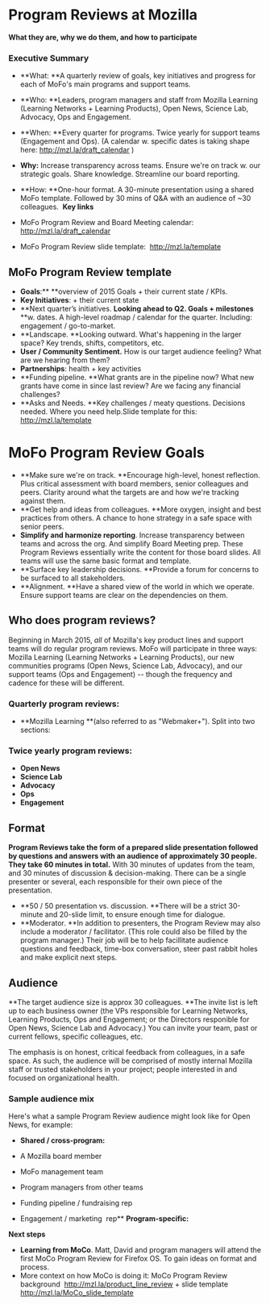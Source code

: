 # Program Reviews at Mozilla
**What they are, why we do them, and how to participate**

### Executive Summary

*   **What: **A quarterly review of goals, key initiatives and progress for each of MoFo&#x27;s main programs and support teams.
*   **Who: **Leaders, program managers and staff from Mozilla Learning (Learning Networks + Learning Products), Open News, Science Lab, Advocacy, Ops and Engagement.&nbsp;
*   **When: **Every quarter for programs. Twice yearly for support teams (Engagement and Ops). (A calendar w. specific dates is taking shape here: [http:&#x2F;&#x2F;mzl.la&#x2F;draft_calendar](http&#x3a;&#x2F;&#x2F;mzl&#x2e;la&#x2F;draft&#x5f;calendar) )
*   **Why:** Increase transparency across teams. Ensure we&#x27;re on track w. our strategic goals. Share knowledge. Streamline our board reporting.
*   **How: **One-hour format. A 30-minute presentation using a shared MoFo template. Followed by 30 mins of Q&amp;A with an audience of ~30 colleagues.&nbsp;
**Key links**

*   MoFo Program Review and Board Meeting calendar: [http:&#x2F;&#x2F;mzl.la&#x2F;draft_calendar](http&#x3a;&#x2F;&#x2F;mzl&#x2e;la&#x2F;draft&#x5f;calendar)
*   MoFo Program Review slide template:&nbsp; [http:&#x2F;&#x2F;mzl.la&#x2F;template](http&#x3a;&#x2F;&#x2F;mzl&#x2e;la&#x2F;template)

## MoFo Program Review template

*   **Goals**:** **overview of 2015 Goals + their current state &#x2F; KPIs.
*   **Key Initiatives**: + their current state
*   **Next quarter&#8217;s initiatives. **Looking ahead to Q2. Goals + milestones** **w. dates. A high-level roadmap &#x2F; calendar for the quarter. Including: engagement &#x2F; go-to-market.
*   **Landscape. **Looking outward. What&#x27;s happening in the larger space? Key trends, shifts, competitors, etc.
*   **User &#x2F; Community Sentiment.** How is our target audience feeling? What are we hearing from them?&nbsp;
*   **Partnerships**: health + key activities
*   **Funding pipeline. **What grants are in the pipeline now? What new grants have come in since last review? Are we facing any financial challenges?
*   **Asks and Needs. **Key challenges &#x2F; meaty questions. Decisions needed. Where you need help.Slide template for this: [http:&#x2F;&#x2F;mzl.la&#x2F;template](http&#x3a;&#x2F;&#x2F;mzl&#x2e;la&#x2F;template)

# MoFo Program Review Goals

*   **Make sure we&#x27;re on track. **Encourage high-level, honest reflection. Plus critical assessment with board members, senior colleagues and peers. Clarity around what the targets are and how we&#x27;re tracking against them.
*   **Get help and ideas from colleagues. **More oxygen, insight and best practices from others. A chance to hone strategy in a safe space with senior peers.
*   **Simplify and harmonize reporting**. Increase transparency between teams and across the org. And simplify Board Meeting prep. These Program Reviews essentially write the content for those board slides. All teams will use the same basic format and template.
*   **Surface key leadership decisions. **Provide a forum for concerns to be surfaced to all stakeholders.&nbsp;
*   **Alignment. **Have a shared view of the world in which we operate. Ensure support teams are clear on the dependencies on them.

## Who does program reviews?
Beginning in March 2015, *all* of Mozilla&#x27;s key product lines and support teams will do regular program reviews. MoFo will participate in three ways: Mozilla Learning (Learning Networks + Learning Products), our new communities programs (Open News, Science Lab, Advocacy), and our support teams (Ops and Engagement) -- though the frequency and cadence for these will be different.&nbsp;

### Quarterly program reviews:

*   **Mozilla Learning **(also referred to as &quot;Webmaker+&quot;). Split into two sections:

### Twice yearly program reviews:

*   **Open News**
*   **Science Lab**
*   **Advocacy&nbsp;**
*   **Ops&nbsp;**
*   **Engagement&nbsp;**


## Format
**Program Reviews take the form of a prepared slide presentation followed by questions and answers with an audience of approximately 30 people.&nbsp;**
**They take 60 minutes in total.** With 30 minutes of updates from the team, and 30 minutes of discussion &amp; decision-making. There can be a single presenter or several, each responsible for their own piece of the presentation.&nbsp;

*   **50 &#x2F; 50 presentation vs. discussion. **There will be a strict 30-minute and 20-slide limit, to ensure enough time for dialogue.&nbsp;
*   **Moderator. **In addition to presenters, the Program Review may also include a moderator &#x2F; facilitator. (This role could also be filled by the program manager.) Their job will be to help facillitate audience questions and feedback, time-box conversation, steer past rabbit holes and make explicit next steps.

## Audience
**The target audience size is approx 30 colleagues. **The invite list is left up to each business owner (the VPs responsible for Learning Networks, Learning Products, Ops and Engagement; or the Directors responible for Open News, Science Lab and Advocacy.) You can invite your team, past or current fellows, specific colleagues, etc.

The emphasis is on honest, critical feedback from colleagues, in a safe space. As such, the audience will be comprised of mostly internal Mozilla staff or trusted stakeholders in your project; people interested in and focused on organizational health.&nbsp;

### Sample audience mix 
Here&#x27;s what a sample Program Review audience might look like for Open News, for example:&nbsp;

*   **Shared &#x2F; cross-program:&nbsp;**

*   A Mozilla board member
*   MoFo management team
*   Program managers from other teams
*   Funding pipeline &#x2F; fundraising rep
*   Engagement &#x2F; marketing&nbsp; rep**   **Program-specific:&nbsp;**


**Next steps**
*   **Learning from MoCo**. Matt, David and program managers will attend the first MoCo Program Review for Firefox OS. To gain ideas on format and process.
*   More context on how MoCo is doing it: MoCo Program Review background&nbsp; [http:&#x2F;&#x2F;mzl.la&#x2F;product_line_review](http&#x3a;&#x2F;&#x2F;mzl&#x2e;la&#x2F;product&#x5f;line&#x5f;review) + slide template [http:&#x2F;&#x2F;mzl.la&#x2F;MoCo_slide_template](http&#x3a;&#x2F;&#x2F;mzl&#x2e;la&#x2F;MoCo&#x5f;slide&#x5f;template)